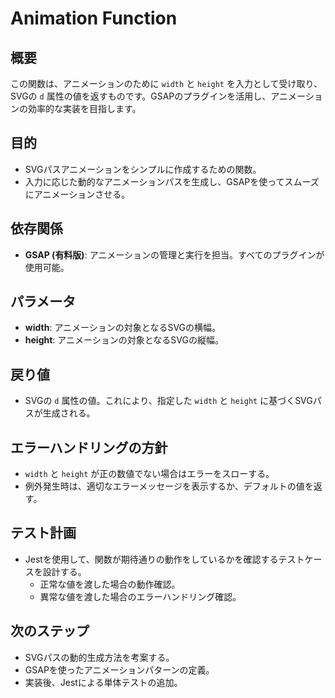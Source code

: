 # Animation Function

## 概要
この関数は、アニメーションのために `width` と `height` を入力として受け取り、SVGの `d` 属性の値を返すものです。GSAPのプラグインを活用し、アニメーションの効率的な実装を目指します。

## 目的
- SVGパスアニメーションをシンプルに作成するための関数。
- 入力に応じた動的なアニメーションパスを生成し、GSAPを使ってスムーズにアニメーションさせる。
  
## 依存関係
- **GSAP (有料版)**: アニメーションの管理と実行を担当。すべてのプラグインが使用可能。
  
## パラメータ
- **width**: アニメーションの対象となるSVGの横幅。
- **height**: アニメーションの対象となるSVGの縦幅。

## 戻り値
- SVGの `d` 属性の値。これにより、指定した `width` と `height` に基づくSVGパスが生成される。

## エラーハンドリングの方針
- `width` と `height` が正の数値でない場合はエラーをスローする。
- 例外発生時は、適切なエラーメッセージを表示するか、デフォルトの値を返す。

## テスト計画
- Jestを使用して、関数が期待通りの動作をしているかを確認するテストケースを設計する。
  - 正常な値を渡した場合の動作確認。
  - 異常な値を渡した場合のエラーハンドリング確認。

## 次のステップ
- SVGパスの動的生成方法を考案する。
- GSAPを使ったアニメーションパターンの定義。
- 実装後、Jestによる単体テストの追加。